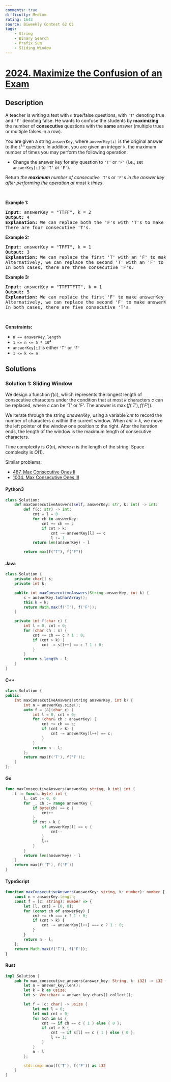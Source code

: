 ```yaml
---
comments: true
difficulty: Medium
rating: 1643
source: Biweekly Contest 62 Q3
tags:
    - String
    - Binary Search
    - Prefix Sum
    - Sliding Window
---
```


<!-- problem:start -->

# [2024. Maximize the Confusion of an Exam](https://leetcode.com/problems/maximize-the-confusion-of-an-exam)

## Description

<!-- description:start -->

<p>A teacher is writing a test with <code>n</code> true/false questions, with <code>&#39;T&#39;</code> denoting true and <code>&#39;F&#39;</code> denoting false. He wants to confuse the students by <strong>maximizing</strong> the number of <strong>consecutive</strong> questions with the <strong>same</strong> answer (multiple trues or multiple falses in a row).</p>

<p>You are given a string <code>answerKey</code>, where <code>answerKey[i]</code> is the original answer to the <code>i<sup>th</sup></code> question. In addition, you are given an integer <code>k</code>, the maximum number of times you may perform the following operation:</p>

<ul>
	<li>Change the answer key for any question to <code>&#39;T&#39;</code> or <code>&#39;F&#39;</code> (i.e., set <code>answerKey[i]</code> to <code>&#39;T&#39;</code> or <code>&#39;F&#39;</code>).</li>
</ul>

<p>Return <em>the <strong>maximum</strong> number of consecutive</em> <code>&#39;T&#39;</code>s or <code>&#39;F&#39;</code>s <em>in the answer key after performing the operation at most</em> <code>k</code> <em>times</em>.</p>

<p>&nbsp;</p>
<p><strong class="example">Example 1:</strong></p>

<pre>
<strong>Input:</strong> answerKey = &quot;TTFF&quot;, k = 2
<strong>Output:</strong> 4
<strong>Explanation:</strong> We can replace both the &#39;F&#39;s with &#39;T&#39;s to make answerKey = &quot;<u>TTTT</u>&quot;.
There are four consecutive &#39;T&#39;s.
</pre>

<p><strong class="example">Example 2:</strong></p>

<pre>
<strong>Input:</strong> answerKey = &quot;TFFT&quot;, k = 1
<strong>Output:</strong> 3
<strong>Explanation:</strong> We can replace the first &#39;T&#39; with an &#39;F&#39; to make answerKey = &quot;<u>FFF</u>T&quot;.
Alternatively, we can replace the second &#39;T&#39; with an &#39;F&#39; to make answerKey = &quot;T<u>FFF</u>&quot;.
In both cases, there are three consecutive &#39;F&#39;s.
</pre>

<p><strong class="example">Example 3:</strong></p>

<pre>
<strong>Input:</strong> answerKey = &quot;TTFTTFTT&quot;, k = 1
<strong>Output:</strong> 5
<strong>Explanation:</strong> We can replace the first &#39;F&#39; to make answerKey = &quot;<u>TTTTT</u>FTT&quot;
Alternatively, we can replace the second &#39;F&#39; to make answerKey = &quot;TTF<u>TTTTT</u>&quot;. 
In both cases, there are five consecutive &#39;T&#39;s.
</pre>

<p>&nbsp;</p>
<p><strong>Constraints:</strong></p>

<ul>
	<li><code>n == answerKey.length</code></li>
	<li><code>1 &lt;= n &lt;= 5 * 10<sup>4</sup></code></li>
	<li><code>answerKey[i]</code> is either <code>&#39;T&#39;</code> or <code>&#39;F&#39;</code></li>
	<li><code>1 &lt;= k &lt;= n</code></li>
</ul>

<!-- description:end -->

## Solutions

<!-- solution:start -->

### Solution 1: Sliding Window

We design a function $\textit{f}(c)$, which represents the longest length of consecutive characters under the condition that at most $k$ characters $c$ can be replaced, where $c$ can be 'T' or 'F'. The answer is $\max(\textit{f}('T'), \textit{f}('F'))$.

We iterate through the string $\textit{answerKey}$, using a variable $\textit{cnt}$ to record the number of characters $c$ within the current window. When $\textit{cnt} > k$, we move the left pointer of the window one position to the right. After the iteration ends, the length of the window is the maximum length of consecutive characters.

Time complexity is $O(n)$, where $n$ is the length of the string. Space complexity is $O(1)$.

Similar problems:

-   [487. Max Consecutive Ones II](https://github.com/doocs/leetcode/blob/main/solution/0400-0499/0487.Max%20Consecutive%20Ones%20II/README_EN.md)
-   [1004. Max Consecutive Ones III](https://github.com/doocs/leetcode/blob/main/solution/1000-1099/1004.Max%20Consecutive%20Ones%20III/README_EN.md)

<!-- tabs:start -->

#### Python3

```python
class Solution:
    def maxConsecutiveAnswers(self, answerKey: str, k: int) -> int:
        def f(c: str) -> int:
            cnt = l = 0
            for ch in answerKey:
                cnt += ch == c
                if cnt > k:
                    cnt -= answerKey[l] == c
                    l += 1
            return len(answerKey) - l

        return max(f("T"), f("F"))
```

#### Java

```java
class Solution {
    private char[] s;
    private int k;

    public int maxConsecutiveAnswers(String answerKey, int k) {
        s = answerKey.toCharArray();
        this.k = k;
        return Math.max(f('T'), f('F'));
    }

    private int f(char c) {
        int l = 0, cnt = 0;
        for (char ch : s) {
            cnt += ch == c ? 1 : 0;
            if (cnt > k) {
                cnt -= s[l++] == c ? 1 : 0;
            }
        }
        return s.length - l;
    }
}
```

#### C++

```cpp
class Solution {
public:
    int maxConsecutiveAnswers(string answerKey, int k) {
        int n = answerKey.size();
        auto f = [&](char c) {
            int l = 0, cnt = 0;
            for (char& ch : answerKey) {
                cnt += ch == c;
                if (cnt > k) {
                    cnt -= answerKey[l++] == c;
                }
            }
            return n - l;
        };
        return max(f('T'), f('F'));
    }
};
```

#### Go

```go
func maxConsecutiveAnswers(answerKey string, k int) int {
	f := func(c byte) int {
		l, cnt := 0, 0
		for _, ch := range answerKey {
			if byte(ch) == c {
				cnt++
			}
			if cnt > k {
				if answerKey[l] == c {
					cnt--
				}
				l++
			}
		}
		return len(answerKey) - l
	}
	return max(f('T'), f('F'))
}
```

#### TypeScript

```ts
function maxConsecutiveAnswers(answerKey: string, k: number): number {
    const n = answerKey.length;
    const f = (c: string): number => {
        let [l, cnt] = [0, 0];
        for (const ch of answerKey) {
            cnt += ch === c ? 1 : 0;
            if (cnt > k) {
                cnt -= answerKey[l++] === c ? 1 : 0;
            }
        }
        return n - l;
    };
    return Math.max(f('T'), f('F'));
}
```

#### Rust

```rust
impl Solution {
    pub fn max_consecutive_answers(answer_key: String, k: i32) -> i32 {
        let n = answer_key.len();
        let k = k as usize;
        let s: Vec<char> = answer_key.chars().collect();

        let f = |c: char| -> usize {
            let mut l = 0;
            let mut cnt = 0;
            for &ch in &s {
                cnt += if ch == c { 1 } else { 0 };
                if cnt > k {
                    cnt -= if s[l] == c { 1 } else { 0 };
                    l += 1;
                }
            }
            n - l
        };

        std::cmp::max(f('T'), f('F')) as i32
    }
}
```

<!-- tabs:end -->

<!-- solution:end -->

<!-- problem:end -->
